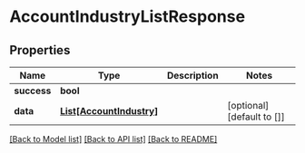 # AccountIndustryListResponse

## Properties
Name | Type | Description | Notes
------------ | ------------- | ------------- | -------------
**success** | **bool** |  | 
**data** | [**List[AccountIndustry]**](AccountIndustry.md) |  | [optional] [default to []]

[[Back to Model list]](../README.md#documentation-for-models) [[Back to API list]](../README.md#documentation-for-api-endpoints) [[Back to README]](../README.md)



